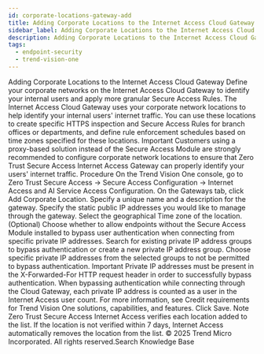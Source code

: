 ```yaml
---
id: corporate-locations-gateway-add
title: Adding Corporate Locations to the Internet Access Cloud Gateway
sidebar_label: Adding Corporate Locations to the Internet Access Cloud Gateway
description: Adding Corporate Locations to the Internet Access Cloud Gateway
tags:
  - endpoint-security
  - trend-vision-one
---
```


 Adding Corporate Locations to the Internet Access Cloud Gateway Define your corporate networks on the Internet Access Cloud Gateway to identify your internal users and apply more granular Secure Access Rules. The Internet Access Cloud Gateway uses your corporate network locations to help identify your internal users' internet traffic. You can use these locations to create specific HTTPS inspection and Secure Access Rules for branch offices or departments, and define rule enforcement schedules based on time zones specified for these locations. Important Customers using a proxy-based solution instead of the Secure Access Module are strongly recommended to configure corporate network locations to ensure that Zero Trust Secure Access Internet Access Gateway can properly identify your users' internet traffic. Procedure On the Trend Vision One console, go to Zero Trust Secure Access → Secure Access Configuration → Internet Access and AI Service Access Configuration. On the Gateways tab, click Add Corporate Location. Specify a unique name and a description for the gateway. Specify the static public IP addresses you would like to manage through the gateway. Select the geographical Time zone of the location. (Optional) Choose whether to allow endpoints without the Secure Access Module installed to bypass user authentication when connecting from specific private IP addresses. Search for existing private IP address groups to bypass authentication or create a new private IP address group. Choose specific private IP addresses from the selected groups to not be permitted to bypass authentication. Important Private IP addresses must be present in the X-Forwarded-For HTTP request header in order to successfully bypass authentication. When bypassing authentication while connecting through the Cloud Gateway, each private IP address is counted as a user in the Internet Access user count. For more information, see Credit requirements for Trend Vision One solutions, capabilities, and features. Click Save. Note Zero Trust Secure Access Internet Access verifies each location added to the list. If the location is not verified within 7 days, Internet Access automatically removes the location from the list. © 2025 Trend Micro Incorporated. All rights reserved.Search Knowledge Base